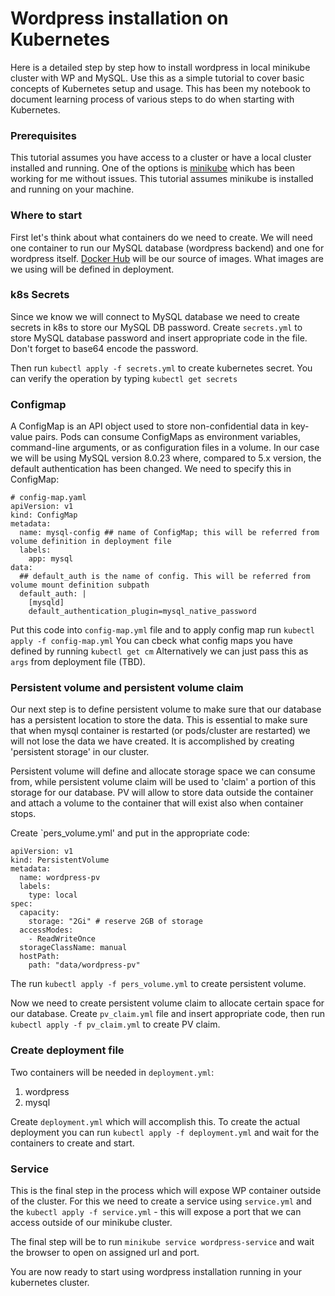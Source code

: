 # Wordpress installation on Kubernetes

Here is a detailed step by step how to install wordpress in local minikube cluster with WP and MySQL. Use this as a simple tutorial to cover basic concepts of Kubernetes setup and usage. This has been my notebook to document learning process of various steps to do when starting with Kubernetes.

### Prerequisites

This tutorial assumes you have access to a cluster or have a local cluster installed and running. One of the options is [minikube](https://minikube.sigs.k8s.io/docs/start/) which has been working for me without issues. This tutorial assumes minikube is installed and running on your machine.

### Where to start

First let's think about what containers do we need to create. We will need one container to run our MySQL database (wordpress backend) and one for wordpress itself. [Docker Hub](https://hub.docker.com) will be our source of images. What images are we using will be defined in deployment.

### k8s Secrets

Since we know we will connect to MySQL database we need to create secrets in k8s to store our MySQL DB password.
Create `secrets.yml` to store MySQL database password and insert appropriate code in the file. Don't forget to base64 encode the password.

Then run `kubectl apply -f secrets.yml` to create kubernetes secret. You can verify the operation by typing `kubectl get secrets`

### Configmap

A ConfigMap is an API object used to store non-confidential data in key-value pairs. Pods can consume ConfigMaps as environment variables, command-line arguments, or as configuration files in a volume. In our case we will be using MySQL version 8.0.23 where, compared to 5.x version, the default authentication has been changed. We need to specify this in ConfigMap:

```
# config-map.yaml
apiVersion: v1
kind: ConfigMap
metadata:
  name: mysql-config ## name of ConfigMap; this will be referred from volume definition in deployment file
  labels:
    app: mysql
data:
  ## default_auth is the name of config. This will be referred from volume mount definition subpath
  default_auth: |
    [mysqld]
    default_authentication_plugin=mysql_native_password
```

Put this code into `config-map.yml` file and to apply config map run `kubectl apply -f config-map.yml` You can cbeck what config maps you have defined by running `kubectl get cm`
Alternatively we can just pass this as `args` from deployment file (TBD).

### Persistent volume and persistent volume claim

Our next step is to define persistent volume to make sure that our database has a persistent location to store the data. This is essential to make sure that when mysql container is restarted (or pods/cluster are restarted) we will not lose the data we have created. It is accomplished by creating 'persistent storage' in our cluster.

Persistent volume will define and allocate storage space we can consume from, while persistent volume claim will be used to 'claim' a portion of this storage for our database. PV will allow to store data outside the container and attach a volume to the container that will exist also when container stops.

Create `pers_volume.yml' and put in the appropriate code:

```
apiVersion: v1
kind: PersistentVolume
metadata:
  name: wordpress-pv
  labels:
    type: local
spec:
  capacity:
    storage: "2Gi" # reserve 2GB of storage
  accessModes:
    - ReadWriteOnce
  storageClassName: manual
  hostPath:
    path: "data/wordpress-pv"
```

The run `kubectl apply -f pers_volume.yml` to create persistent volume.

Now we need to create persistent volume claim to allocate certain space for our database. Create `pv_claim.yml` file and insert appropriate code, then run `kubectl apply -f pv_claim.yml` to create PV claim.

### Create deployment file

Two containers will be needed in `deployment.yml`:

1. wordpress
2. mysql

Create `deployment.yml` which will accomplish this. To create the actual deployment you can run `kubectl apply -f deployment.yml` and wait for the containers to create and start.

### Service

This is the final step in the process which will expose WP container outside of the cluster. For this we need to create a service using `service.yml` and the `kubectl apply -f service.yml` - this will expose a port that we can access outside of our minikube cluster.

The final step will be to run `minikube service wordpress-service` and wait the browser to open on assigned url and port. 

You are now ready to start using wordpress installation running in your kubernetes cluster.